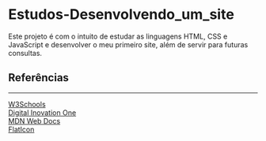 # Estudos-Desenvolvendo_um_site

Este projeto é com o intuito de estudar as linguagens HTML, CSS e JavaScript e desenvolver o meu primeiro site, além de  servir para futuras consultas.  
  
## Referências

___

[W3Schools](https://www.w3schools.com/html/default.asp)  
[Digital Inovation One](https://web.dio.me/play?section_type=course&skill=af94e086-7222-4626-bf21-b7d8ebecdbfd)  
[MDN Web Docs](https://developer.mozilla.org/pt-BR/docs/Web/HTML)  
[FlatIcon](https://www.flaticon.com/br/)  
